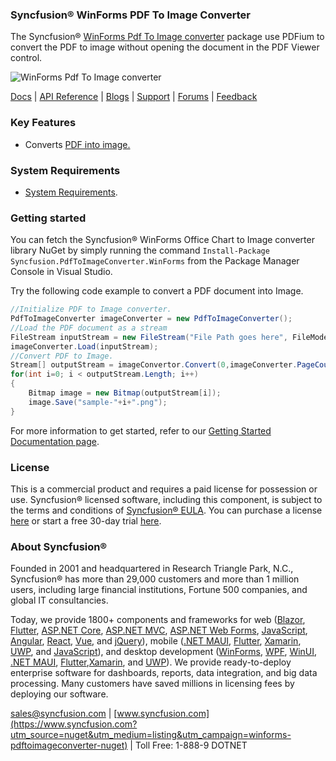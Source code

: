 ### Syncfusion® WinForms PDF To Image Converter

The Syncfusion® [WinForms Pdf To Image converter](https://help.syncfusion.com/file-formats/pdf-to-image/convert-pdf-file-to-image-in-windows-forms?utm_source=nuget&utm_medium=listing&utm_campaign=winforms-pdftoimageconverter-nuget) package use PDFium to convert the PDF to image without opening the document in the PDF Viewer control. 

![WinForms Pdf To Image converter](https://cdn.syncfusion.com/intranet/images/PdfToImageConverter.png)

[Docs](https://help.syncfusion.com/file-formats/pdf-to-image/convert-pdf-file-to-image-in-windows-forms?utm_source=nuget&utm_medium=listing&utm_campaign=winforms-pdftoimageconverter-nuget) | [API Reference](https://help.syncfusion.com/cr/windowsforms/Syncfusion.PdfToImageConverter.PdfToImageConverter.html?utm_source=nuget&utm_medium=listing&utm_campaign=winforms-pdftoimageconverter-nuget) | [Blogs](https://www.syncfusion.com/blogs/?utm_source=nuget&utm_medium=listing&utm_campaign=winforms-pdftoimageconverter-nuget) | [Support](https://support.syncfusion.com/support/tickets/create?utm_source=nuget&utm_medium=listing&utm_campaign=winforms-pdftoimage-nuget) | [Forums](https://www.syncfusion.com/forums/windowsforms?utm_source=nuget&utm_medium=listing&utm_campaign=winforms-pdftoimage-nuget) | [Feedback](https://www.syncfusion.com/feedback/winforms?utm_source=nuget&utm_medium=listing&utm_campaign=winforms-pdftoimage-nuget)

### Key Features

* Converts [PDF into image.](https://help.syncfusion.com/file-formats/pdf-to-image/converting-pdf-pages-into-images-in-windows-forms)

### System Requirements

*	[System Requirements](https://help.syncfusion.com/file-formats/installation-and-upgrade/system-requirements?utm_source=nuget&utm_medium=listing&utm_campaign=winforms-pdftoimageconverter-nuget).

### Getting started

You can fetch the Syncfusion® WinForms Office Chart to Image converter library NuGet by simply running the command `Install-Package Syncfusion.PdfToImageConverter.WinForms` from the Package Manager Console in Visual Studio.

Try the following code example to convert a PDF document into Image.

```csharp
//Initialize PDF to Image converter.
PdfToImageConverter imageConverter = new PdfToImageConverter();
//Load the PDF document as a stream
FileStream inputStream = new FileStream("File Path goes here", FileMode.Open, FileAccess.ReadWrite);
imageConverter.Load(inputStream);
//Convert PDF to Image.
Stream[] outputStream = imageConvertor.Convert(0,imageConverter.PageCount-1,false,false);
for(int i=0; i < outputStream.Length; i++)
{
    Bitmap image = new Bitmap(outputStream[i]);
    image.Save("sample-"+i+".png");
}
```
For more information to get started, refer to our [Getting Started Documentation page](https://help.syncfusion.com/file-formats/pdf-to-image/convert-pdf-file-to-image-in-windows-forms?utm_source=nuget&utm_medium=listing&utm_campaign=winforms-pdftoimageconverter-nuget).

### License

This is a commercial product and requires a paid license for possession or use. Syncfusion® licensed software, including this component, is subject to the terms and conditions of [Syncfusion® EULA](https://www.syncfusion.com/eula/es/?utm_source=nuget&utm_medium=listing&utm_campaign=winforms-pdftoimageconverter-nuget). You can purchase a license [here](https://www.syncfusion.com/sales/products?utm_source=nuget&utm_medium=listing&utm_campaign=winforms-pdftoimageconverter-nuget) or start a free 30-day trial [here](https://www.syncfusion.com/account/manage-trials/start-trials?utm_source=nuget&utm_medium=listing&utm_campaign=winforms-pdftoimageconverter-nuget).

### About Syncfusion®

Founded in 2001 and headquartered in Research Triangle Park, N.C., Syncfusion® has more than 29,000 customers and more than 1 million users, including large financial institutions, Fortune 500 companies, and global IT consultancies.

Today, we provide 1800+ components and frameworks for web ([Blazor](https://www.syncfusion.com/blazor-components?utm_source=nuget&utm_medium=listing&utm_campaign=winforms-pdftoimageconverter-nuget), [Flutter](https://www.syncfusion.com/flutter-widgets?utm_source=nuget&utm_medium=listing&utm_campaign=winforms-pdftoimageconverter-nuget), [ASP.NET Core](https://www.syncfusion.com/aspnet-core-ui-controls?utm_source=nuget&utm_medium=listing&utm_campaign=winforms-pdftoimageconverter-nuget), [ASP.NET MVC](https://www.syncfusion.com/aspnet-mvc-ui-controls?utm_source=nuget&utm_medium=listing&utm_campaign=winforms-pdftoimageconverter-nuget), [ASP.NET Web Forms](https://www.syncfusion.com/jquery/aspnet-webforms-ui-controls?utm_source=nuget&utm_medium=listing&utm_campaign=winforms-pdftoimageconverter-nuget), [JavaScript](https://www.syncfusion.com/javascript-ui-controls?utm_source=nuget&utm_medium=listing&utm_campaign=winforms-pdftoimageconverter-nuget), [Angular](https://www.syncfusion.com/angular-ui-components?utm_source=nuget&utm_medium=listing&utm_campaign=winforms-pdftoimageconverter-nuget), [React](https://www.syncfusion.com/react-ui-components?utm_source=nuget&utm_medium=listing&utm_campaign=winforms-pdftoimageconverter-nuget), [Vue](https://www.syncfusion.com/vue-ui-components?utm_source=nuget&utm_medium=listing&utm_campaign=winforms-pdftoimageconverter-nuget), and [jQuery](https://www.syncfusion.com/jquery-ui-widgets?utm_source=nuget&utm_medium=listing&utm_campaign=winforms-pdftoimageconverter-nuget)), mobile ([.NET MAUI](https://www.syncfusion.com/maui-controls?utm_source=nuget&utm_medium=listing&utm_campaign=winforms-pdftoimageconverter-nuget), [Flutter](https://www.syncfusion.com/flutter-widgets?utm_source=nuget&utm_medium=listing&utm_campaign=winforms-pdftoimageconverter-nuget), [Xamarin](https://www.syncfusion.com/xamarin-ui-controls?utm_source=nuget&utm_medium=listing&utm_campaign=winforms-pdftoimageconverter-nuget), [UWP](https://www.syncfusion.com/uwp-ui-controls?utm_source=nuget&utm_medium=listing&utm_campaign=winforms-pdftoimageconverter-nuget), and [JavaScript](https://www.syncfusion.com/javascript-ui-controls?utm_source=nuget&utm_medium=listing&utm_campaign=winforms-pdftoimageconverter-nuget)), and desktop development ([WinForms](https://www.syncfusion.com/winforms-ui-controls?utm_source=nuget&utm_medium=listing&utm_campaign=winforms-pdftoimageconverter-nuget), [WPF](https://www.syncfusion.com/wpf-controls?utm_source=nuget&utm_medium=listing&utm_campaign=winforms-pdftoimageconverter-nuget), [WinUI](https://www.syncfusion.com/winui-controls?utm_source=nuget&utm_medium=listing&utm_campaign=winforms-pdftoimageconverter-nuget), [.NET MAUI](https://www.syncfusion.com/maui-controls?utm_source=nuget&utm_medium=listing&utm_campaign=winforms-pdftoimageconverter-nuget), [Flutter](https://www.syncfusion.com/flutter-widgets?utm_source=nuget&utm_medium=listing&utm_campaign=winforms-pdftoimageconverter-nuget),[Xamarin](https://www.syncfusion.com/xamarin-ui-controls?utm_source=nuget&utm_medium=listing&utm_campaign=winforms-pdftoimageconverter-nuget), and [UWP](https://www.syncfusion.com/uwp-ui-controls?utm_source=nuget&utm_medium=listing&utm_campaign=winforms-pdftoimageconverter-nuget)). We provide ready-to-deploy enterprise software for dashboards, reports, data integration, and big data processing. Many customers have saved millions in licensing fees by deploying our software.

[sales@syncfusion.com](mailto:sales@syncfusion.com?Subject=Syncfusion%20ASPNET%20Core%20DocIO%20-%20NuGet) | [www.syncfusion.com](https://www.syncfusion.com?utm_source=nuget&utm_medium=listing&utm_campaign=winforms-pdftoimageconverter-nuget) | Toll Free: 1-888-9 DOTNET
